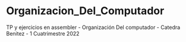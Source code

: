 # Organizacion_Del_Computador
TP y ejercicios en assembler - Organización Del computador - Catedra Benitez - 1 Cuatrimestre 2022

